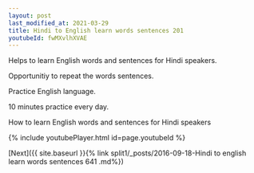 ```yaml
---
layout: post
last_modified_at: 2021-03-29
title: Hindi to English learn words sentences 201 
youtubeId: fwMXvlhXVAE
---
```

 
 
Helps to learn English words and sentences for Hindi speakers.

Opportunitiy to repeat the words sentences. 

Practice English language. 
 
10 minutes practice every day. 
 
How to learn English words and sentences for Hindi speakers 
 
{% include youtubePlayer.html id=page.youtubeId %}
 
 
[Next]({{ site.baseurl }}{% link  split1/_posts/2016-09-18-Hindi to english learn words sentences 641 .md%})
 
